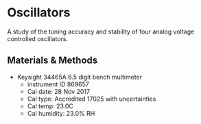 # Oscillators

A study of the tuning accuracy and stability of four analog voltage controlled oscillators.

## Materials & Methods

* Keysight 34465A 6.5 digit bench multimeter
  * instrument ID 869657
  * Cal date: 28 Nov 2017
  * Cal type: Accredited 17025 with uncertainties
  * Cal temp: 23.0C
  * Cal humidity: 23.0% RH

